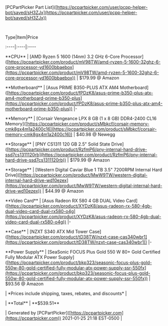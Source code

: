 \[PCPartPicker Part List\]([https://pcpartpicker.com/user/pcpp-helper-bot/saved/sH3ZJx](https://pcpartpicker.com/user/pcpp-helper-bot/saved/sH3ZJx))

&#x200B;

Type|Item|Price

:----|:----|:----

\*\*CPU\*\* | \[AMD Ryzen 5 1600 (14nm) 3.2 GHz 6-Core Processor\]([https://pcpartpicker.com/product/mV98TW/amd-ryzen-5-1600-32ghz-6-core-processor-yd1600bbaebox](https://pcpartpicker.com/product/mV98TW/amd-ryzen-5-1600-32ghz-6-core-processor-yd1600bbaebox)) | $179.99 @ Amazon 

\*\*Motherboard\*\* | \[Asus PRIME B350-PLUS ATX AM4 Motherboard\]([https://pcpartpicker.com/product/fPDzK8/asus-prime-b350-plus-atx-am4-motherboard-prime-b350-plus](https://pcpartpicker.com/product/fPDzK8/asus-prime-b350-plus-atx-am4-motherboard-prime-b350-plus)) |-

\*\*Memory\*\* | \[Corsair Vengeance LPX 8 GB (1 x 8 GB) DDR4-2400 CL16 Memory\]([https://pcpartpicker.com/product/sMbkcf/corsair-memory-cmk8gx4m1a2400c16](https://pcpartpicker.com/product/sMbkcf/corsair-memory-cmk8gx4m1a2400c16)) | $40.98 @ Newegg 

\*\*Storage\*\* | \[PNY CS1311 120 GB 2.5" Solid State Drive\]([https://pcpartpicker.com/product/RzfmP6/pny-internal-hard-drive-ssd7cs1311120rb](https://pcpartpicker.com/product/RzfmP6/pny-internal-hard-drive-ssd7cs1311120rb)) | $179.99 @ Amazon 

\*\*Storage\*\* | \[Western Digital Caviar Blue 1 TB 3.5" 7200RPM Internal Hard Drive\]([https://pcpartpicker.com/product/MwW9TW/western-digital-internal-hard-drive-wd10ezex](https://pcpartpicker.com/product/MwW9TW/western-digital-internal-hard-drive-wd10ezex)) | $44.99 @ Amazon 

\*\*Video Card\*\* | \[Asus Radeon RX 580 4 GB DUAL Video Card\]([https://pcpartpicker.com/product/XYDzK8/asus-radeon-rx-580-4gb-dual-video-card-dual-rx580-o4g](https://pcpartpicker.com/product/XYDzK8/asus-radeon-rx-580-4gb-dual-video-card-dual-rx580-o4g)) |-

\*\*Case\*\* | \[NZXT S340 ATX Mid Tower Case\]([https://pcpartpicker.com/product/tD38TW/nzxt-case-cas340wbr1](https://pcpartpicker.com/product/tD38TW/nzxt-case-cas340wbr1)) |-

\*\*Power Supply\*\* | \[SeaSonic FOCUS Plus Gold 550 W 80+ Gold Certified Fully Modular ATX Power Supply\]([https://pcpartpicker.com/product/bkp323/seasonic-focus-plus-gold-550w-80-gold-certified-fully-modular-atx-power-supply-ssr-550fx](https://pcpartpicker.com/product/bkp323/seasonic-focus-plus-gold-550w-80-gold-certified-fully-modular-atx-power-supply-ssr-550fx)) | $93.56 @ Amazon 

 | \*Prices include shipping, taxes, rebates, and discounts\* |

 | \*\*Total\*\* | \*\*$539.51\*\*

 | Generated by \[PCPartPicker\]([https://pcpartpicker.com](https://pcpartpicker.com)) 2021-01-25 21:18 EST-0500 |